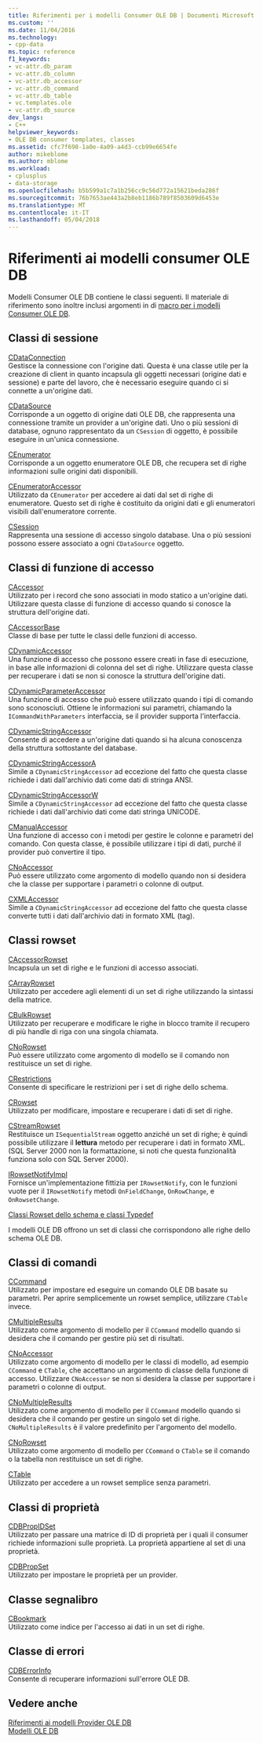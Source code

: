 ```yaml
---
title: Riferimenti per i modelli Consumer OLE DB | Documenti Microsoft
ms.custom: ''
ms.date: 11/04/2016
ms.technology:
- cpp-data
ms.topic: reference
f1_keywords:
- vc-attr.db_param
- vc-attr.db_column
- vc-attr.db_accessor
- vc-attr.db_command
- vc-attr.db_table
- vc.templates.ole
- vc-attr.db_source
dev_langs:
- C++
helpviewer_keywords:
- OLE DB consumer templates, classes
ms.assetid: cfc7f698-1a0e-4a09-a4d3-ccb99e6654fe
author: mikeblome
ms.author: mblome
ms.workload:
- cplusplus
- data-storage
ms.openlocfilehash: b5b599a1c7a1b256cc9c56d772a15621beda286f
ms.sourcegitcommit: 76b7653ae443a2b8eb1186b789f8503609d6453e
ms.translationtype: MT
ms.contentlocale: it-IT
ms.lasthandoff: 05/04/2018
---
```

# <a name="ole-db-consumer-templates-reference"></a>Riferimenti ai modelli consumer OLE DB
Modelli Consumer OLE DB contiene le classi seguenti. Il materiale di riferimento sono inoltre inclusi argomenti in di [macro per i modelli Consumer OLE DB](../../data/oledb/macros-and-global-functions-for-ole-db-consumer-templates.md).  
  
## <a name="session-classes"></a>Classi di sessione  
 [CDataConnection](../../data/oledb/cdataconnection-class.md)  
 Gestisce la connessione con l'origine dati. Questa è una classe utile per la creazione di client in quanto incapsula gli oggetti necessari (origine dati e sessione) e parte del lavoro, che è necessario eseguire quando ci si connette a un'origine dati.  
  
 [CDataSource](../../data/oledb/cdatasource-class.md)  
 Corrisponde a un oggetto di origine dati OLE DB, che rappresenta una connessione tramite un provider a un'origine dati. Uno o più sessioni di database, ognuno rappresentato da un `CSession` di oggetto, è possibile eseguire in un'unica connessione.  
  
 [CEnumerator](../../data/oledb/cenumerator-class.md)  
 Corrisponde a un oggetto enumeratore OLE DB, che recupera set di righe informazioni sulle origini dati disponibili.  
  
 [CEnumeratorAccessor](../../data/oledb/cenumeratoraccessor-class.md)  
 Utilizzato da `CEnumerator` per accedere ai dati dal set di righe di enumeratore. Questo set di righe è costituito da origini dati e gli enumeratori visibili dall'enumeratore corrente.  
  
 [CSession](../../data/oledb/csession-class.md)  
 Rappresenta una sessione di accesso singolo database. Una o più sessioni possono essere associato a ogni `CDataSource` oggetto.  
  
## <a name="accessor-classes"></a>Classi di funzione di accesso  
 [CAccessor](../../data/oledb/caccessor-class.md)  
 Utilizzato per i record che sono associati in modo statico a un'origine dati. Utilizzare questa classe di funzione di accesso quando si conosce la struttura dell'origine dati.  
  
 [CAccessorBase](../../data/oledb/caccessorbase-class.md)  
 Classe di base per tutte le classi delle funzioni di accesso.  
  
 [CDynamicAccessor](../../data/oledb/cdynamicaccessor-class.md)  
 Una funzione di accesso che possono essere creati in fase di esecuzione, in base alle informazioni di colonna del set di righe. Utilizzare questa classe per recuperare i dati se non si conosce la struttura dell'origine dati.  
  
 [CDynamicParameterAccessor](../../data/oledb/cdynamicparameteraccessor-class.md)  
 Una funzione di accesso che può essere utilizzato quando i tipi di comando sono sconosciuti. Ottiene le informazioni sui parametri, chiamando la `ICommandWithParameters` interfaccia, se il provider supporta l'interfaccia.  
  
 [CDynamicStringAccessor](../../data/oledb/cdynamicstringaccessor-class.md)  
 Consente di accedere a un'origine dati quando si ha alcuna conoscenza della struttura sottostante del database.  
  
 [CDynamicStringAccessorA](../../data/oledb/cdynamicstringaccessora-class.md)  
 Simile a `CDynamicStringAccessor` ad eccezione del fatto che questa classe richiede i dati dall'archivio dati come dati di stringa ANSI.  
  
 [CDynamicStringAccessorW](../../data/oledb/cdynamicstringaccessorw-class.md)  
 Simile a `CDynamicStringAccessor` ad eccezione del fatto che questa classe richiede i dati dall'archivio dati come dati stringa UNICODE.  
  
 [CManualAccessor](../../data/oledb/cmanualaccessor-class.md)  
 Una funzione di accesso con i metodi per gestire le colonne e parametri del comando. Con questa classe, è possibile utilizzare i tipi di dati, purché il provider può convertire il tipo.  
  
 [CNoAccessor](../../data/oledb/cnoaccessor-class.md)  
 Può essere utilizzato come argomento di modello quando non si desidera che la classe per supportare i parametri o colonne di output.  
  
 [CXMLAccessor](../../data/oledb/cxmlaccessor-class.md)  
 Simile a `CDynamicStringAccessor` ad eccezione del fatto che questa classe converte tutti i dati dall'archivio dati in formato XML (tag).  
  
## <a name="rowset-classes"></a>Classi rowset  
 [CAccessorRowset](../../data/oledb/caccessorrowset-class.md)  
 Incapsula un set di righe e le funzioni di accesso associati.  
  
 [CArrayRowset](../../data/oledb/carrayrowset-class.md)  
 Utilizzato per accedere agli elementi di un set di righe utilizzando la sintassi della matrice.  
  
 [CBulkRowset](../../data/oledb/cbulkrowset-class.md)  
 Utilizzato per recuperare e modificare le righe in blocco tramite il recupero di più handle di riga con una singola chiamata.  
  
 [CNoRowset](../../data/oledb/cnorowset-class.md)  
 Può essere utilizzato come argomento di modello se il comando non restituisce un set di righe.  
  
 [CRestrictions](../../data/oledb/crestrictions-class.md)  
 Consente di specificare le restrizioni per i set di righe dello schema.  
  
 [CRowset](../../data/oledb/crowset-class.md)  
 Utilizzato per modificare, impostare e recuperare i dati di set di righe.  
  
 [CStreamRowset](../../data/oledb/cstreamrowset-class.md)  
 Restituisce un `ISequentialStream` oggetto anziché un set di righe; è quindi possibile utilizzare il **lettura** metodo per recuperare i dati in formato XML. (SQL Server 2000 non la formattazione, si noti che questa funzionalità funziona solo con SQL Server 2000).  
  
 [IRowsetNotifyImpl](../../data/oledb/irowsetnotifyimpl-class.md)  
 Fornisce un'implementazione fittizia per `IRowsetNotify`, con le funzioni vuote per il `IRowsetNotify` metodi `OnFieldChange`, `OnRowChange`, e `OnRowsetChange`.  
  
 [Classi Rowset dello schema e classi Typedef](../../data/oledb/schema-rowset-classes-and-typedef-classes.md)  
  
 I modelli OLE DB offrono un set di classi che corrispondono alle righe dello schema OLE DB.  
  
## <a name="command-classes"></a>Classi di comandi  
 [CCommand](../../data/oledb/ccommand-class.md)  
 Utilizzato per impostare ed eseguire un comando OLE DB basate su parametri. Per aprire semplicemente un rowset semplice, utilizzare `CTable` invece.  
  
 [CMultipleResults](../../data/oledb/cmultipleresults-class.md)  
 Utilizzato come argomento di modello per il `CCommand` modello quando si desidera che il comando per gestire più set di risultati.  
  
 [CNoAccessor](../../data/oledb/cnoaccessor-class.md)  
 Utilizzato come argomento di modello per le classi di modello, ad esempio `CCommand` e `CTable`, che accettano un argomento di classe della funzione di accesso. Utilizzare `CNoAccessor` se non si desidera la classe per supportare i parametri o colonne di output.  
  
 [CNoMultipleResults](../../data/oledb/cnomultipleresults-class.md)  
 Utilizzato come argomento di modello per il `CCommand` modello quando si desidera che il comando per gestire un singolo set di righe. `CNoMultipleResults` è il valore predefinito per l'argomento del modello.  
  
 [CNoRowset](../../data/oledb/cnorowset-class.md)  
 Utilizzato come argomento di modello per `CCommand` o `CTable` se il comando o la tabella non restituisce un set di righe.  
  
 [CTable](../../data/oledb/ctable-class.md)  
 Utilizzato per accedere a un rowset semplice senza parametri.  
  
## <a name="property-classes"></a>Classi di proprietà  
 [CDBPropIDSet](../../data/oledb/cdbpropidset-class.md)  
 Utilizzato per passare una matrice di ID di proprietà per i quali il consumer richiede informazioni sulle proprietà. La proprietà appartiene al set di una proprietà.  
  
 [CDBPropSet](../../data/oledb/cdbpropset-class.md)  
 Utilizzato per impostare le proprietà per un provider.  
  
## <a name="bookmark-class"></a>Classe segnalibro  
 [CBookmark](../../data/oledb/cbookmark-class.md)  
 Utilizzato come indice per l'accesso ai dati in un set di righe.  
  
## <a name="error-class"></a>Classe di errori  
 [CDBErrorInfo](../../data/oledb/cdberrorinfo-class.md)  
 Consente di recuperare informazioni sull'errore OLE DB.  
  
## <a name="see-also"></a>Vedere anche  
 [Riferimenti ai modelli Provider OLE DB](../../data/oledb/ole-db-provider-templates-reference.md)   
 [Modelli OLE DB](../../data/oledb/ole-db-templates.md)